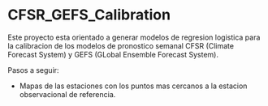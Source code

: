 # CFSR_GEFS_Calibration

Este proyecto esta orientado a generar modelos de regresion logistica para la calibracion de los modelos de pronostico semanal CFSR (Climate Forecast System) y GEFS (GLobal Ensemble Forecast System).

Pasos a seguir:
* Mapas de las estaciones con los puntos mas cercanos a la estacion observacional de referencia.

